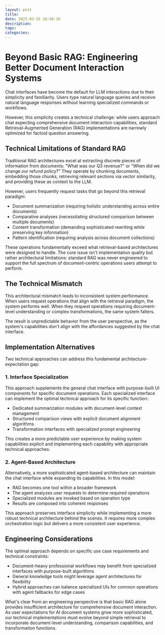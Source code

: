 ```yaml
---
layout: post
title: 
date: 2025-03-26 16:40:16
description: 
tags: 
categories: 
---
```


# Beyond Basic RAG: Engineering Better Document Interaction Systems

Chat interfaces have become the default for LLM interactions due to their simplicity and familiarity. Users type natural language queries and receive natural language responses without learning specialized commands or workflows.

However, this simplicity creates a technical challenge: while users approach chat expecting comprehensive document interaction capabilities, standard Retrieval-Augmented Generation (RAG) implementations are narrowly optimized for factoid question answering.

## Technical Limitations of Standard RAG

Traditional RAG architectures excel at extracting discrete pieces of information from documents: "What was our Q3 revenue?" or "When did we change our refund policy?" They operate by chunking documents, embedding those chunks, retrieving relevant sections via vector similarity, and providing these as context to the LLM.

However, users frequently request tasks that go beyond this retrieval paradigm:

- Document summarization (requiring holistic understanding across entire documents)
- Comparative analyses (necessitating structured comparison between multiple documents)
- Content transformation (demanding sophisticated rewriting while preserving key information)
- Pattern identification (requiring analysis across document collections)

These operations fundamentally exceed what retrieval-based architectures were designed to handle. The core issue isn't implementation quality but rather architectural limitations: standard RAG was never engineered to support the full spectrum of document-centric operations users attempt to perform.

## The Technical Mismatch

This architectural mismatch leads to inconsistent system performance. When users request operations that align with the retrieval paradigm, the system performs well. When they request operations requiring document-level understanding or complex transformations, the same system falters.

The result is unpredictable behavior from the user perspective, as the system's capabilities don't align with the affordances suggested by the chat interface.

## Implementation Alternatives

Two technical approaches can address this fundamental architecture-expectation gap:

### 1. Interface Specialization

This approach supplements the general chat interface with purpose-built UI components for specific document operations. Each specialized interface can implement the optimal technical approach for its specific function:

- Dedicated summarization modules with document-level context management
- Structured comparison views with explicit document alignment algorithms
- Transformation interfaces with specialized prompt engineering

This creates a more predictable user experience by making system capabilities explicit and implementing each capability with appropriate technical approaches.

### 2. Agent-Based Architecture

Alternatively, a more sophisticated agent-based architecture can maintain the chat interface while expanding its capabilities. In this model:

- RAG becomes one tool within a broader framework
- The agent analyzes user requests to determine required operations
- Specialized modules are invoked based on operation type
- Results are composed into coherent responses

This approach preserves interface simplicity while implementing a more robust technical architecture behind the scenes. It requires more complex orchestration logic but delivers a more consistent user experience.

## Engineering Considerations

The optimal approach depends on specific use case requirements and technical constraints:

- Document-heavy professional workflows may benefit from specialized interfaces with purpose-built algorithms
- General knowledge tools might leverage agent architectures for flexibility
- Hybrid approaches can balance specialized UIs for common operations with agent fallbacks for edge cases

What's clear from an engineering perspective is that basic RAG alone provides insufficient architecture for comprehensive document interaction. As user expectations for AI document systems grow more sophisticated, our technical implementations must evolve beyond simple retrieval to incorporate document-level understanding, comparison capabilities, and transformation functions.